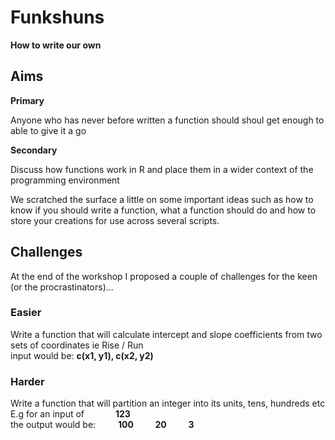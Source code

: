 # Funkshuns

__How to write our own__
 
 ## Aims
 
__Primary__

Anyone who has never before written a function should shoul get enough to able to give it a go

__Secondary__

Discuss how functions work in R and place them in a wider context of the programming environment

We scratched the surface a little on some important ideas such as how to know if you should write a function, what a function should do and how to store your creations for use across several scripts.
 
## Challenges

At the end of the workshop I proposed a couple of challenges for the keen (or the procrastinators)...

### Easier
Write a function that will calculate intercept and slope coefficients from two sets of coordinates
ie Rise / Run  
  input would be: __c(x1, y1), c(x2, y2)__

### Harder

Write a function that will partition an integer into its units, tens, hundreds etc  
E.g for an input of &emsp;&emsp;&emsp; __123__  
   the output would be: &emsp;&emsp; __100 &emsp;&emsp; 20 &emsp;&emsp; 3__
